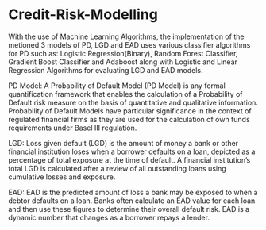 # Credit-Risk-Modelling

With the use of Machine Learning Algorithms, the implementation of the metioned 3 models of PD, LGD and EAD uses various classifier algorithms for PD such as: Logistic Regression(Binary), Random Forest Classifier, Gradient Boost Classifier and Adaboost along with Logistic and Linear Regression Algorithms for evaluating LGD and EAD models.

PD Model: A Probability of Default Model (PD Model) is any formal quantification framework that enables the calculation of a Probability of Default risk measure on the basis of quantitative and qualitative information. Probability of Default Models have particular significance in the context of regulated financial firms as they are used for the calculation of own funds requirements under Basel III regulation. 

LGD: Loss given default (LGD) is the amount of money a bank or other financial institution loses when a borrower defaults on a loan, depicted as a percentage of total exposure at the time of default. A financial institution’s total LGD is calculated after a review of all outstanding loans using cumulative losses and exposure.

EAD: EAD is the predicted amount of loss a bank may be exposed to when a debtor defaults on a loan. Banks often calculate an EAD value for each loan and then use these figures to determine their overall default risk. EAD is a dynamic number that changes as a borrower repays a lender.
